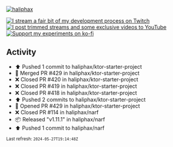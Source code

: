 [![haliphax](https://pbs.twimg.com/profile_banners/458808076/1545597092/1500x500)](https://haliphax.dev)

[![I stream a fair bit of my development process on Twitch](https://img.shields.io/twitch/status/haliphax?logo=twitch&style=for-the-badge)](https://twitch.tv/haliphax) &nbsp; [![I post trimmed streams and some exclusive videos to YouTube](https://img.shields.io/badge/youtube-watch-f00?logo=youtube&style=for-the-badge)](https://youtube.com/haliphaxyt) &nbsp; [![Support my experiments on ko-fi](https://img.shields.io/badge/kofi-support-ff5e5b?logo=ko-fi&style=for-the-badge)](https://ko-fi.com/haliphax)

## Activity

* ⬆️ Pushed 1 commit to haliphax/ktor-starter-project
* 🎉 Merged PR #429 in haliphax/ktor-starter-project
* ❌ Closed PR #420 in haliphax/ktor-starter-project
* ❌ Closed PR #419 in haliphax/ktor-starter-project
* ❌ Closed PR #418 in haliphax/ktor-starter-project
* ⬆️ Pushed 2 commits to haliphax/ktor-starter-project
* 💪 Opened PR #429 in haliphax/ktor-starter-project
* ❌ Closed PR #114 in haliphax/narf
* 📦 Released "v1.11.1" in haliphax/narf
* ⬆️ Pushed 1 commit to haliphax/narf

<small>Last refresh: `2024-05-27T19:14:48Z`</small>
